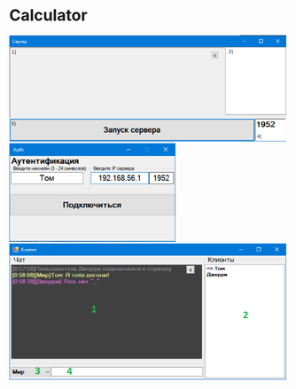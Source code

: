 # Calculator

<img src="output3.png" width="500" />
<img src="output.png" width="300" />
<img src="output2.png" width="500" />
